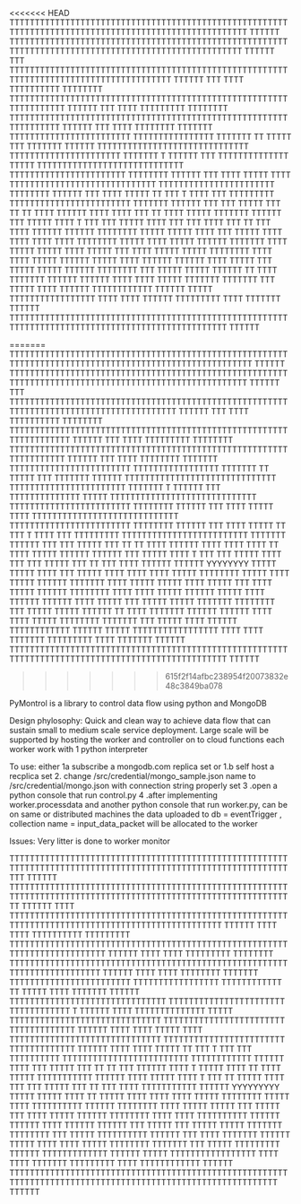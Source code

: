 <<<<<<< HEAD
TTTTTTTTTTTTTTTTTTTTTTTTTTTTTTTTTTTTTTTTTTTTTTTTTTTTTTTTTTTTTTTTTTTTTTTTTTTTTTTTTTTTTTTTTTTTTTTTTTTTTT    TTTTTT
TTTTTTTTTTTTTTTTTTTTTTTTTTTTTTTTTTTTTTTTTTTTTTTTTTTTTTTTTTTTTTTTTTTTTTTTTTTTTTTTTTTTTTTTTTTTTTTTTTTTT     TTTTTT
TTT            TTTTTTTTTTTTTTTTTTTTTTTTTTTTTTTTTTTTTTTTTTTTTTTTTTTTTTTTTTTTTTTTTTTTTTTTTTTTTTTTTTTTTTT    TTTTTT
TTT    TTTT    TTTTTTTTTT TTTTTTTT TTTTTTTTTTTTTTTTTTTTTTTTTTTTTTTTTTTTTTTTTTTTTTTTTTTTTTTTTTTTTTTTTT     TTTTTT
TTT    TTTT    TTTTTTTTT  TTTTTTTT TTTTTTTTTTTTTTTTTTTTTTTTTTTTTTTTTTTTTTTTTTTTTTTTTTTTTTTTTTTTTTTTT     TTTTTT
TTT    TTTT    TTTTTTTT   TTTTTTT TTTTTTTTTTTTTTTTTTTTTTTT                TTTTTTTTTTTTTTTT TTTTTTT TT    TTTTT
TTT            TTTTTTT    TTTTTT  TTTTTTTTTTTTTTTTTTTTTTTTTTTTTT    TTTTTTTTTTTTTTTTTTTTTT TTTTTTT T    TTTTTT
TTT    TTTTTTTTTTTTTT     TTTTT   TTTTTTTTTTTTTTTTTTTTTTTTTTTTT   TTTTTTTTTTTTTTTTTTTTTTT  TTTTTTTT      TTTTTT
TTT    TTTT    TTTTT      TTTT    TTTTTTTTTTTTTTTTTTTTTTTTTTTTT   TTTTTTTTTTTTTTTTTTTTTTT  TTTTTTTT      TTTTTT
TTT   TTTT    TTTTT  TT   TTT  T  TTTT          TTT   TTTTTTTTT  TTTTTTTTTTTTTTTTTTTTTTTT  TTTTTTT       TTTTTT
TTT   TTT    TTTTT  TTT   TT  TT  TTTT  TTTTTT  TTTT       TTTT  TTT TT    TTTT     TTTTT TTTTTTT        TTTTTT
TTT         TTTTT  TTTT   T  TTT  TTT   TTTTT   TTTT TTT   TTT   TTTT   TTT TT  TTT  TTTT TTTTTT         TTTTTT
TTTTTTTT   TTTTT  TTTTT     TTTT  TTT  TTTTT   TTTT TTTT  TTTT   TTTT TTTTTTTT TTTTT TTTT TTTTT          TTTTTT
TTTTTTT    TTTT   TTTTT    TTTTT  TTTT TTTTT   TTT TTTT  TTTTT  TTTTT TTTTTTTT  TTTT TTTT TTTTT          TTTTTT
TTTTT     TTTT   TTTTTT   TTTTTT  TTTT TTTTT  TTT TTTTT TTTTT  TTTTTT TTTTTTTT  TTT TTTTT TTTTT          TTTTTT
TT       TTTT   TTTTTTT  TTTTTT  TTTTTT      TTTT TTTT  TTTTT  TTTTTTT TTTTTTT  TTT TTTTT TTTT           TTTTTT
TTTTTTTTTTTT    TTTTTT   TTTTT  TTTTTTTTTTTTTTTTT TTTT   TTTT  TTTTTT TTTTTTTTT     TTTT  TTTTTTT    TTTTTT
TTTTTTTTTTTTTTTTTTTTTTTTTTTTTTTTTTTTTTTTTTTTTTTTTTTTTTTTTTTTTTTTTTTTTTTTTTTTTTTTTTTTTTTTTTTTTTTTTT    TTTTTT



=======
TTTTTTTTTTTTTTTTTTTTTTTTTTTTTTTTTTTTTTTTTTTTTTTTTTTTTTTTTTTTTTTTTTTTTTTTTTTTTTTTTTTTTTTTTTTTTTTTTTTTTTT    TTTTTT
TTTTTTTTTTTTTTTTTTTTTTTTTTTTTTTTTTTTTTTTTTTTTTTTTTTTTTTTTTTTTTTTTTTTTTTTTTTTTTTTTTTTTTTTTTTTTTTTTTTTTT     TTTTTT
TTT            TTTTTTTTTTTTTTTTTTTTTTTTTTTTTTTTTTTTTTTTTTTTTTTTTTTTTTTTTTTTTTTTTTTTTTTTTTTTTTTTTTTTTTTT    TTTTTT
TTT    TTTT    TTTTTTTTTT TTTTTTTT TTTTTTTTTTTTTTTTTTTTTTTTTTTTTTTTTTTTTTTTTTTTTTTTTTTTTTTTTTTTTTTTTTT     TTTTTT
TTT    TTTT    TTTTTTTTT  TTTTTTTT TTTTTTTTTTTTTTTTTTTTTTTTTTTTTTTTTTTTTTTTTTTTTTTTTTTTTTTTTTTTTTTTTT     TTTTTT
TTT    TTTT    TTTTTTTT   TTTTTTT TTTTTTTTTTTTTTTTTTTTTTTT                TTTTTTTTTTTTTTTTT TTTTTTT TT    TTTTT
TTT            TTTTTTT    TTTTTT  TTTTTTTTTTTTTTTTTTTTTTTTTTTTTT    TTTTTTTTTTTTTTTTTTTTTTT TTTTTTT T    TTTTTT
TTT    TTTTTTTTTTTTTT     TTTTT   TTTTTTTTTTTTTTTTTTTTTTTTTTTTT   TTTTTTTTTTTTTTTTTTTTTTTT  TTTTTTTT      TTTTTT
TTT    TTTT    TTTTT      TTTT    TTTTTTTTTTTTTTTTTTTTTTTTTTTTT   TTTTTTTTTTTTTTTTTTTTTTTT  TTTTTTTT      TTTTTT
TTT   TTTT    TTTTT  TT   TTT  T  TTTT          TTT   TTTTTTTTT  TTTTTTTTTTTTTTTTTTTTTTTTT  TTTTTTT       TTTTTT
TTT   TTT    TTTTT  TTT   TT  TT  TTTT  TTTTTT  TTTT       TTTT  TTTT  TT    TTTT     TTTTT TTTTTT        TTTTTT
TTT         TTTTT  TTTT   T  TTT  TTT   TTTTT   TTTT TTT   TTT   TTTTT    TTT TT  TTT  TTTT TTTTTT         TTTTTT
YYYYYYYY   TTTTT  TTTTT     TTTT  TTT  TTTTT   TTTT TTTT  TTTT   TTTTT  TTTTTTTT TTTTT TTTT TTTTT          TTTTTT
TTTTTTT    TTTT   TTTTT    TTTTT  TTTT TTTTT   TTT TTTT  TTTTT  TTTTTT  TTTTTTTT  TTTT TTTT TTTTT          TTTTTT
TTTTT     TTTT   TTTTTT   TTTTTT  TTTT TTTTT  TTT TTTTT TTTTT  TTTTTTT  TTTTTTTT  TTT TTTTT TTTTT          TTTTTT
TT       TTTT   TTTTTTT  TTTTTT  TTTTTT      TTTT TTTT  TTTTT  TTTTTTTT  TTTTTTT  TTT TTTTT TTTT           TTTTTT
TTTTTTTTTTTT    TTTTTT   TTTTT  TTTTTTTTTTTTTTTTT TTTT   TTTT  TTTTTTT  TTTTTTTTT     TTTT  TTTTTTT    TTTTTT
TTTTTTTTTTTTTTTTTTTTTTTTTTTTTTTTTTTTTTTTTTTTTTTTTTTTTTTTTTTTTTTTTTTTTTTTTTTTTTTTTTTTTTTTTTTTTTTTTT    TTTTTT
>>>>>>> 615f2f14afbc238954f20073832e48c3849ba078


PyMontrol is a library to control data flow using python and MongoDB

Design phylosophy:
Quick and clean way to achieve data flow that can sustain small to medium scale service deployment.
Large scale will be supported by hosting the worker and controller on to cloud functions
each worker work with 1 python interpreter



To use:
either 1a subscribe a mongodb.com replica set or 1.b self host a recplica set
2. change /src/credential/mongo_sample.json name to /src/credential/mongo.json with connection string properly set
3 .open a python console that run control.py
4 .after implementing worker.processdata and another python console that run worker.py, can be on same or distributed machines
the data uploaded to db = eventTrigger , collection name = input_data_packet will be allocated to the worker

Issues:
Very litter is done to worker monitor











TTTTTTTTTTTTTTTTTTTTTTTTTTTTTTTTTTTTTTTTTTTTTTTTTTTTTTTTTTTTTTTTTTTTTTTTTTTTTTTTTTTTTTTTTTTTTTTTTTTTTTTTTTTTTTTTT    TTTTTT
TTTTTTTTTTTTTTTTTTTTTTTTTTTTTTTTTTTTTTTTTTTTTTTTTTTTTTTTTTTTTTTTTTTTTTTTTTTTTTTTTTTTTTTTTTTTTTTTTTTTTTTTTTTTTTTT     TTTTTT
TTTT            TTTTTTTTTTTTTTTTTTTTTTTTTTTTTTTTTTTTTTTTTTTTTTTTTTTTTTTTTTTTTTTTTTTTTTTTTTTTTTTTTTTTTTTTTTTTTTTTT    TTTTTT
TTTT    TTTT    TTTTTTTTTT  TTTTTTTTT TTTTTTTTTTTTTTTTTTTTTTTTTTTTTTTTTTTTTTTTTTTTTTTTTTTTTTTTTTTTTTTTTTTTTTTTTT     TTTTTT
TTTT    TTTT    TTTTTTTTT   TTTTTTTT  TTTTTTTTTTTTTTTTTTTTTTTTTTTTTTTTTTTTTTTTTTTTTTTTTTTTTTTTTTTTTTTTTTTTTTTTT     TTTTTT
TTTT    TTTT    TTTTTTTT    TTTTTTT   TTTTTTTTTTTTTTTTTTTTTTTT                 TTTTTTTTTTTTTTTTT TTTTTTTTTTTT TT    TTTTT
TTTT            TTTTTTT     TTTTTT    TTTTTTTTTTTTTTTTTTTTTTTTTTTTTTT    TTTTTTTTTTTTTTTTTTTTTTT TTTTTTTTTTTT T    TTTTTT
TTTT    TTTTTTTTTTTTTT      TTTTT     TTTTTTTTTTTTTTTTTTTTTTTTTTTTTT   TTTTTTTTTTTTTTTTTTTTTTTT  TTTTTTTTTTTTT      TTTTTT
TTTT    TTTT    TTTTT       TTTT      TTTTTTTTTTTTTTTTTTTTTTTTTTTTTT   TTTTTTTTTTTTTTTTTTTTTTTT  TTTTTTTTTTTTT      TTTTTT
TTTT   TTTT    TTTTT   TT   TTT   T   TTT           TTT   TTTTTTTTTT  TTTTTTTTTTTTTTTTTTTTTTTTT  TTTTTTTTTTTT       TTTTTT
TTTT   TTT    TTTTT   TTT   TT   TT   TTT   TTTTTT  TTTT  T    TTTTT  TTTT  TT    TTTT     TTTTT TTTTTTTTTTT        TTTTTT
TTTT         TTTTT   TTTT   T   TTT   TT    TTTTT   TTTT  TTT   TTT   TTTTT    TTT TT  TTT  TTTT TTTTTTTTTTT         TTTTTT
YYYYYYYYY   TTTTT   TTTTT      TTTT   TT   TTTTT   TTTT  TTTT  TTTT   TTTTT  TTTTTTTT TTTTT TTTT TTTTTTTTTT          TTTTTT
TTTTTTTT    TTTT    TTTTT     TTTTT   TTT  TTTTT   TTT  TTTT  TTTTT  TTTTTT  TTTTTTTT  TTTT TTTT TTTTTTTTTT          TTTTTT
TTTTTT     TTTT    TTTTTT    TTTTTT   TTT  TTTTT  TTT  TTTTT TTTTT  TTTTTTT  TTTTTTTT  TTT TTTTT TTTTTTTTTT          TTTTTT
TTT       TTTT    TTTTTTT   TTTTTT   TTTTT       TTTT  TTTT  TTTTT  TTTTTTTT  TTTTTTT  TTT TTTTT TTTTTTTTT           TTTTTT
TTTTTTTTTTTTT     TTTTTT    TTTTT   TTTTTTTTTTTTTTTTT  TTTT   TTTT  TTTTTTT  TTTTTTTTT     TTTT  TTTTTTTTTTTT    TTTTTT
TTTTTTTTTTTTTTTTTTTTTTTTTTTTTTTTTTTTTTTTTTTTTTTTTTTTTTTTTTTTTTTTTTTTTTTTTTTTTTTTTTTTTTTTTTTTTTTTTTTTTTTTTTTT    TTTTTT
